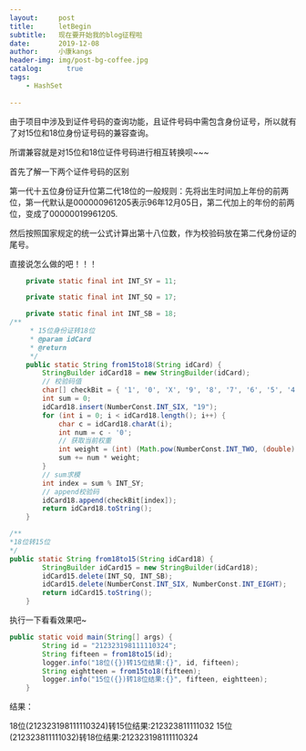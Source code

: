 ```yaml
---
layout:     post
title:      letBegin
subtitle:   现在要开始我的blog征程啦
date:       2019-12-08            
author:     小康kangs                
header-img: img/post-bg-coffee.jpg
catalog: 	  true
tags:
    - HashSet
        
---
```




由于项目中涉及到证件号码的查询功能，且证件号码中需包含身份证号，所以就有了对15位和18位身份证号码的兼容查询。

所谓兼容就是对15位和18位证件号码进行相互转换呗~~~

首先了解一下两个证件号码的区别

第一代十五位身份证升位第二代18位的一般规则：先将出生时间加上年份的前两位，第一代默认是000000961205表示96年12月05日，第二代加上的年份的前两位，变成了00000019961205.

然后按照国家规定的统一公式计算出第十八位数，作为校验码放在第二代身份证的尾号。



直接说怎么做的吧！！！



```java
    private static final int INT_SY = 11;

    private static final int INT_SQ = 17;

    private static final int INT_SB = 18; 
/**
     * 15位身份证转18位
     * @param idCard
     * @return
     */
    public static String from15to18(String idCard) {
        StringBuilder idCard18 = new StringBuilder(idCard);
        // 校验码值
        char[] checkBit = { '1', '0', 'X', '9', '8', '7', '6', '5', '4', '3', '2' };
        int sum = 0;
        idCard18.insert(NumberConst.INT_SIX, "19");
        for (int i = 0; i < idCard18.length(); i++) {
            char c = idCard18.charAt(i);
            int num = c - '0';
            // 获取当前权重
            int weight = (int) (Math.pow(NumberConst.INT_TWO, (double) idCard18.length() - i)) % INT_SY;
            sum += num * weight;
        }
        // sum求模
        int index = sum % INT_SY;
        // append校验码
        idCard18.append(checkBit[index]);
        return idCard18.toString();
    }
```

```java
/**
*18位转15位
*/
public static String from18to15(String idCard18) {
        StringBuilder idCard15 = new StringBuilder(idCard18);
        idCard15.delete(INT_SQ, INT_SB);
        idCard15.delete(NumberConst.INT_SIX, NumberConst.INT_EIGHT);
        return idCard15.toString();
    }
```

执行一下看看效果吧~

```java
public static void main(String[] args) {
        String id = "212323198111110324";
        String fifteen = from18to15(id);
        logger.info("18位({})转15位结果:{}", id, fifteen);
        String eightteen = from15to18(fifteen);
        logger.info("15位({})转18位结果:{}", fifteen, eightteen);
    }
```



结果：

18位(212323198111110324)转15位结果:212323811111032
15位(212323811111032)转18位结果:212323198111110324


